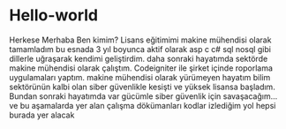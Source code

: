 # Hello-world
 Herkese Merhaba
 Ben kimim?
      Lisans eğitimimi makine mühendisi olarak tamamladım bu esnada 3 yıl boyunca aktif olarak asp c c# sql nosql gibi dillerle uğraşarak kendimi geliştirdim. daha sonraki hayatımda sektörde makine mühendisi olarak çalıştım. Codeigniter ile şirket içinde roporlama uygulamaları yaptım. makine mühendisi olarak yürümeyen hayatım bilim sektörünün kalbi olan siber güvenlikle kesişti ve yüksek lisansa başladım. Bundan sonraki hayatımda var gücümle siber güvenlik için savaşacağım... ve bu aşamalarda yer alan çalışma dökümanları kodlar izlediğim yol hepsi burada yer alacak
